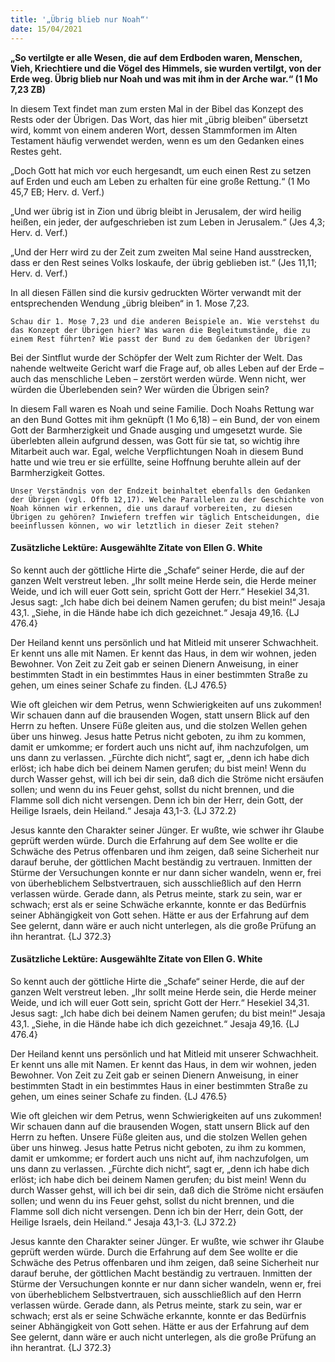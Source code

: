 ```yaml
---
title: '„Übrig blieb nur Noah“'
date: 15/04/2021
---
```


**„So vertilgte er alle Wesen, die auf dem Erdboden waren, Menschen, Vieh, Kriechtiere und die Vögel des Himmels, sie wurden vertilgt, von der Erde weg. Übrig blieb nur Noah und was mit ihm in der Arche war.“ (1 Mo 7,23 ZB)**

In diesem Text findet man zum ersten Mal in der Bibel das Konzept des Rests oder der Übrigen. Das Wort, das hier mit „übrig bleiben“ übersetzt wird, kommt von einem anderen Wort, dessen Stammformen im Alten Testament häufig verwendet werden, wenn es um den Gedanken eines Restes geht.

„Doch Gott hat mich vor euch hergesandt, um euch einen Rest zu setzen auf Erden und euch am Leben zu erhalten für eine große Rettung.“ (1 Mo 45,7 EB; Herv. d. Verf.)

„Und wer übrig ist in Zion und übrig bleibt in Jerusalem, der wird heilig heißen, ein jeder, der aufgeschrieben ist zum Leben in Jerusalem.“ (Jes 4,3; Herv. d. Verf.)

„Und der Herr wird zu der Zeit zum zweiten Mal seine Hand ausstrecken, dass er den Rest seines Volks loskaufe, der übrig geblieben ist.“ (Jes 11,11; Herv. d. Verf.)

In all diesen Fällen sind die kursiv gedruckten Wörter verwandt mit der entsprechenden Wendung „übrig bleiben“ in 1. Mose 7,23.

`Schau dir 1. Mose 7,23 und die anderen Beispiele an. Wie verstehst du das Konzept der Übrigen hier? Was waren die Begleitumstände, die zu einem Rest führten? Wie passt der Bund zu dem Gedanken der Übrigen?`

Bei der Sintflut wurde der Schöpfer der Welt zum Richter der Welt. Das nahende weltweite Gericht warf die Frage auf, ob alles Leben auf der Erde – auch das menschliche Leben – zerstört werden würde. Wenn nicht, wer würden die Überlebenden sein? Wer würden die Übrigen sein?

In diesem Fall waren es Noah und seine Familie. Doch Noahs Rettung war an den Bund Gottes mit ihm geknüpft (1 Mo 6,18) – ein Bund, der von einem Gott der Barmherzigkeit und Gnade ausging und umgesetzt wurde. Sie überlebten allein aufgrund dessen, was Gott für sie tat, so wichtig ihre Mitarbeit auch war. Egal, welche Verpflichtungen Noah in diesem Bund hatte und wie treu er sie erfüllte, seine Hoffnung beruhte allein auf der Barmherzigkeit Gottes.

`Unser Verständnis von der Endzeit beinhaltet ebenfalls den Gedanken der Übrigen (vgl. Offb 12,17). Welche Parallelen zu der Geschichte von Noah können wir erkennen, die uns darauf vorbereiten, zu diesen Übrigen zu gehören? Inwiefern treffen wir täglich Entscheidungen, die beeinflussen können, wo wir letztlich in dieser Zeit stehen?`

#### Zusätzliche Lektüre: Ausgewählte Zitate von Ellen G. White

So kennt auch der göttliche Hirte die „Schafe“ seiner Herde, die auf der ganzen Welt verstreut leben. „Ihr sollt meine Herde sein, die Herde meiner Weide, und ich will euer Gott sein, spricht Gott der Herr.“ Hesekiel 34,31. Jesus sagt: „Ich habe dich bei deinem Namen gerufen; du bist mein!“ Jesaja 43,1. „Siehe, in die Hände habe ich dich gezeichnet.“ Jesaja 49,16. {LJ 476.4}

Der Heiland kennt uns persönlich und hat Mitleid mit unserer Schwachheit. Er kennt uns alle mit Namen. Er kennt das Haus, in dem wir wohnen, jeden Bewohner. Von Zeit zu Zeit gab er seinen Dienern Anweisung, in einer bestimmten Stadt in ein bestimmtes Haus in einer bestimmten Straße zu gehen, um eines seiner Schafe zu finden. {LJ 476.5}

Wie oft gleichen wir dem Petrus, wenn Schwierigkeiten auf uns zukommen! Wir schauen dann auf die brausenden Wogen, statt unsern Blick auf den Herrn zu heften. Unsere Füße gleiten aus, und die stolzen Wellen gehen über uns hinweg. Jesus hatte Petrus nicht geboten, zu ihm zu kommen, damit er umkomme; er fordert auch uns nicht auf, ihm nachzufolgen, um uns dann zu verlassen. „Fürchte dich nicht“, sagt er, „denn ich habe dich erlöst; ich habe dich bei deinem Namen gerufen; du bist mein! Wenn du durch Wasser gehst, will ich bei dir sein, daß dich die Ströme nicht ersäufen sollen; und wenn du ins Feuer gehst, sollst du nicht brennen, und die Flamme soll dich nicht versengen. Denn ich bin der Herr, dein Gott, der Heilige Israels, dein Heiland.“ Jesaja 43,1-3. {LJ 372.2}

Jesus kannte den Charakter seiner Jünger. Er wußte, wie schwer ihr Glaube geprüft werden würde. Durch die Erfahrung auf dem See wollte er die Schwäche des Petrus offenbaren und ihm zeigen, daß seine Sicherheit nur darauf beruhe, der göttlichen Macht beständig zu vertrauen. Inmitten der Stürme der Versuchungen konnte er nur dann sicher wandeln, wenn er, frei von überheblichem Selbstvertrauen, sich ausschließlich auf den Herrn verlassen würde. Gerade dann, als Petrus meinte, stark zu sein, war er schwach; erst als er seine Schwäche erkannte, konnte er das Bedürfnis seiner Abhängigkeit von Gott sehen. Hätte er aus der Erfahrung auf dem See gelernt, dann wäre er auch nicht unterlegen, als die große Prüfung an ihn herantrat. {LJ 372.3}

#### Zusätzliche Lektüre: Ausgewählte Zitate von Ellen G. White

So kennt auch der göttliche Hirte die „Schafe“ seiner Herde, die auf der ganzen Welt verstreut leben. „Ihr sollt meine Herde sein, die Herde meiner Weide, und ich will euer Gott sein, spricht Gott der Herr.“ Hesekiel 34,31. Jesus sagt: „Ich habe dich bei deinem Namen gerufen; du bist mein!“ Jesaja 43,1. „Siehe, in die Hände habe ich dich gezeichnet.“ Jesaja 49,16. {LJ 476.4}

Der Heiland kennt uns persönlich und hat Mitleid mit unserer Schwachheit. Er kennt uns alle mit Namen. Er kennt das Haus, in dem wir wohnen, jeden Bewohner. Von Zeit zu Zeit gab er seinen Dienern Anweisung, in einer bestimmten Stadt in ein bestimmtes Haus in einer bestimmten Straße zu gehen, um eines seiner Schafe zu finden. {LJ 476.5}

Wie oft gleichen wir dem Petrus, wenn Schwierigkeiten auf uns zukommen! Wir schauen dann auf die brausenden Wogen, statt unsern Blick auf den Herrn zu heften. Unsere Füße gleiten aus, und die stolzen Wellen gehen über uns hinweg. Jesus hatte Petrus nicht geboten, zu ihm zu kommen, damit er umkomme; er fordert auch uns nicht auf, ihm nachzufolgen, um uns dann zu verlassen. „Fürchte dich nicht“, sagt er, „denn ich habe dich erlöst; ich habe dich bei deinem Namen gerufen; du bist mein! Wenn du durch Wasser gehst, will ich bei dir sein, daß dich die Ströme nicht ersäufen sollen; und wenn du ins Feuer gehst, sollst du nicht brennen, und die Flamme soll dich nicht versengen. Denn ich bin der Herr, dein Gott, der Heilige Israels, dein Heiland.“ Jesaja 43,1-3. {LJ 372.2}

Jesus kannte den Charakter seiner Jünger. Er wußte, wie schwer ihr Glaube geprüft werden würde. Durch die Erfahrung auf dem See wollte er die Schwäche des Petrus offenbaren und ihm zeigen, daß seine Sicherheit nur darauf beruhe, der göttlichen Macht beständig zu vertrauen. Inmitten der Stürme der Versuchungen konnte er nur dann sicher wandeln, wenn er, frei von überheblichem Selbstvertrauen, sich ausschließlich auf den Herrn verlassen würde. Gerade dann, als Petrus meinte, stark zu sein, war er schwach; erst als er seine Schwäche erkannte, konnte er das Bedürfnis seiner Abhängigkeit von Gott sehen. Hätte er aus der Erfahrung auf dem See gelernt, dann wäre er auch nicht unterlegen, als die große Prüfung an ihn herantrat. {LJ 372.3}